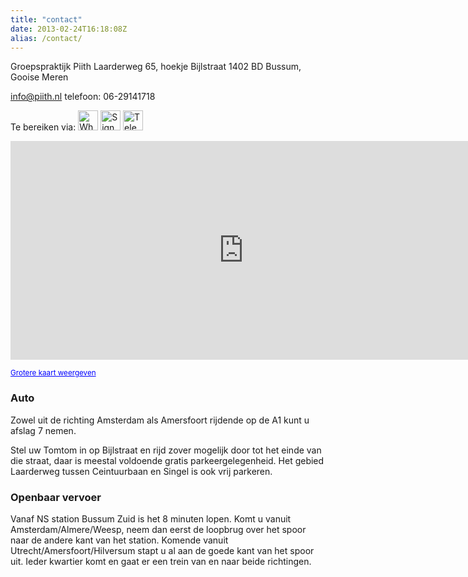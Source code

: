 ```yaml
---
title: "contact"
date: 2013-02-24T16:18:08Z
alias: /contact/
---
```

Groepspraktijk Piith
Laarderweg 65, hoekje Bijlstraat
1402 BD Bussum, Gooise Meren

<a href="mailto:info@piith.nl">info@piith.nl
</a>telefoon: 06-29141718

Te bereiken via:
<a href="https://wa.me/31629141718"><img class="alignnone size-full wp-image-2841" title="WhatsApp" src="https://res.cloudinary.com/piith/image/upload/2013/02/whatsapp.png" alt="WhatsApp Logo" width="32" height="32" /></a> <img class="alignnone size-full wp-image-2843" title="Signal" src="https://res.cloudinary.com/piith/image/upload/2013/02/signal.png" alt="Signal Logo" width="32" height="32" /> <a href="https://t.me/LunaWesterik"><img class="alignnone size-full wp-image-2842" title="Telegram" src="https://res.cloudinary.com/piith/image/upload/2013/02/telegram.png" alt="Telegram Logo" width="32" height="32" /></a>

<iframe style="margin: 0; border: none; overflow: hidden;" src="https://maps.google.nl/maps?q=shiatsu+het+gooi&amp;hl=nl&amp;safe=off&amp;hq=shiatsu+het+gooi&amp;t=m&amp;ie=UTF8&amp;hnear=Hilversum,+Noord-Holland&amp;ll=52.269206,5.16732&amp;spn=0.011017,0.027874&amp;z=14&amp;iwloc=A&amp;cid=9513034587894719947&amp;output=embed" width="745" height="350"></iframe>

<small><a style="color: #0000ff; text-align: left;" href="https://maps.google.nl/maps?q=shiatsu+het+gooi&amp;hl=nl&amp;safe=off&amp;hq=shiatsu+het+gooi&amp;t=m&amp;ie=UTF8&amp;hnear=Hilversum,+Noord-Holland&amp;ll=52.269206,5.16732&amp;spn=0.011017,0.027874&amp;z=14&amp;iwloc=A&amp;cid=9513034587894719947&amp;source=embed">Grotere kaart weergeven</a></small>
<h3>Auto</h3>
Zowel uit de richting Amsterdam als Amersfoort rijdende op de A1 kunt u afslag 7 nemen.

Stel uw Tomtom in op Bijlstraat en rijd zover mogelijk door tot het einde van die straat, daar is meestal voldoende gratis parkeergelegenheid. Het gebied Laarderweg tussen Ceintuurbaan en Singel is ook vrij parkeren.
<h3>Openbaar vervoer</h3>
Vanaf NS station Bussum Zuid is het 8 minuten lopen.
Komt u vanuit Amsterdam/Almere/Weesp, neem dan eerst de loopbrug over het spoor naar de andere kant van het station.
Komende vanuit Utrecht/Amersfoort/Hilversum stapt u al aan de goede kant van het spoor uit.
Ieder kwartier komt en gaat er een trein van en naar beide richtingen.